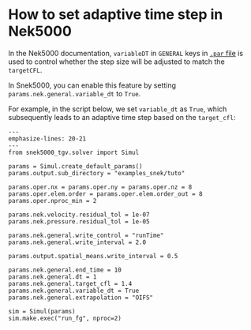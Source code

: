 # How to set adaptive time step in Nek5000

In the Nek5000 documentation, `variableDT` in `GENERAL` keys in [`.par` file](https://nek5000.github.io/NekDoc/problem_setup/case_files.html#parameter-file-par) is used to control whether the step size will be adjusted to match the `targetCFL`.

In Snek5000, you can enable this feature by setting `params.nek.general.variable_dt` to `True`.

For example, in the script below, we set `variable_dt` as `True`, which subsequently leads to an adaptive time step based on the `target_cfl`:

```{code-block} python
---
emphasize-lines: 20-21
---
from snek5000_tgv.solver import Simul

params = Simul.create_default_params()
params.output.sub_directory = "examples_snek/tuto"

params.oper.nx = params.oper.ny = params.oper.nz = 8
params.oper.elem.order = params.oper.elem.order_out = 8
params.oper.nproc_min = 2

params.nek.velocity.residual_tol = 1e-07
params.nek.pressure.residual_tol = 1e-05

params.nek.general.write_control = "runTime"
params.nek.general.write_interval = 2.0

params.output.spatial_means.write_interval = 0.5

params.nek.general.end_time = 10
params.nek.general.dt = 1
params.nek.general.target_cfl = 1.4
params.nek.general.variable_dt = True
params.nek.general.extrapolation = "OIFS"

sim = Simul(params)
sim.make.exec("run_fg", nproc=2)
```
